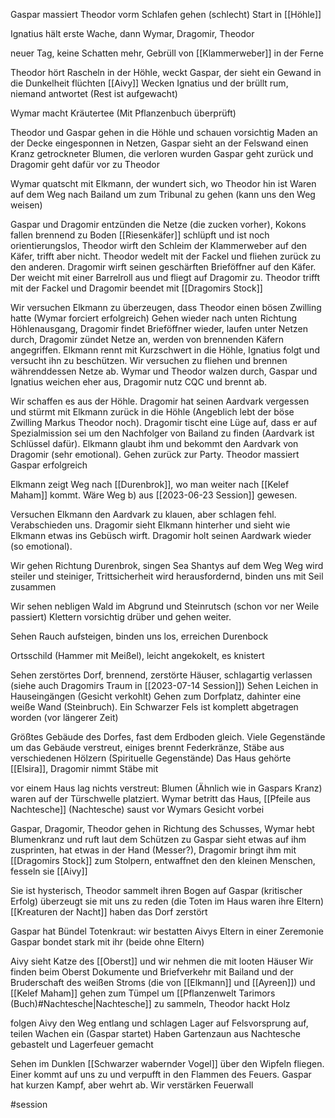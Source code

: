 Gaspar massiert Theodor vorm Schlafen gehen (schlecht)
Start in [[Höhle]]

Ignatius hält erste Wache, dann Wymar, Dragomir, Theodor

neuer Tag, keine Schatten mehr, Gebrüll von [[Klammerweber]] in der Ferne

Theodor hört Rascheln in der Höhle, weckt Gaspar, der sieht ein Gewand in die Dunkelheit flüchten [[Aivy]]
Wecken Ignatius und der brüllt rum, niemand antwortet (Rest ist aufgewacht)

Wymar macht Kräutertee (Mit Pflanzenbuch überprüft)

Theodor und Gaspar gehen in die Höhle und schauen vorsichtig
Maden an der Decke eingesponnen in Netzen, Gaspar sieht an der Felswand einen Kranz getrockneter Blumen, die verloren wurden
Gaspar geht zurück und Dragomir geht dafür vor zu Theodor

Wymar quatscht mit Elkmann, der wundert sich, wo Theodor hin ist
Waren auf dem Weg nach Bailand um zum Tribunal zu gehen (kann uns den Weg weisen)

Gaspar und Dragomir entzünden die Netze (die zucken vorher), Kokons fallen brennend zu Boden
[[Riesenkäfer]] schlüpft und ist noch orientierungslos, Theodor wirft den Schleim der Klammerweber auf den Käfer, trifft aber nicht. Theodor wedelt mit der Fackel und fliehen zurück zu den anderen. 
Dragomir wirft seinen geschärften Brieföffner auf den Käfer. Der weicht mit einer Barrelroll aus und fliegt auf Dragomir zu. Theodor trifft mit der Fackel und Dragomir beendet mit [[Dragomirs Stock]]

Wir versuchen Elkmann zu überzeugen, dass Theodor einen bösen Zwilling hatte (Wymar forciert erfolgreich)
Gehen wieder nach unten Richtung Höhlenausgang, Dragomir findet Brieföffner wieder, laufen unter Netzen durch, Dragomir zündet Netze an, werden von brennenden Käfern angegriffen. 
Elkmann rennt mit Kurzschwert in die Höhle, Ignatius folgt und versucht ihn zu beschützen. 
Wir versuchen zu fliehen und brennen währenddessen Netze ab.
Wymar und Theodor walzen durch, Gaspar und Ignatius weichen eher aus, Dragomir nutz CQC und brennt ab.

Wir schaffen es aus der Höhle. Dragomir hat seinen Aardvark vergessen und stürmt mit Elkmann zurück in die Höhle (Angeblich lebt der böse Zwilling Markus Theodor noch). 
Dragomir tischt eine Lüge auf, dass er auf Spezialmission sei um den Nachfolger von Bailand zu finden (Aardvark ist Schlüssel dafür). Elkmann glaubt ihm und bekommt den Aardvark von Dragomir (sehr emotional). Gehen zurück zur Party.
Theodor massiert Gaspar erfolgreich

Elkmann zeigt Weg nach [[Durenbrok]], wo man weiter nach [[Kelef Maham]] kommt. Wäre Weg b) aus [[2023-06-23 Session]] gewesen.

Versuchen Elkmann den Aardvark zu klauen, aber schlagen fehl. 
Verabschieden uns. Dragomir sieht Elkmann hinterher und sieht wie Elkmann etwas ins Gebüsch wirft. 
Dragomir holt seinen Aardwark wieder (so emotional).

Wir gehen Richtung Durenbrok, singen Sea Shantys auf dem Weg
Weg wird steiler und steiniger, Trittsicherheit wird herausfordernd, binden uns mit Seil zusammen

Wir sehen nebligen Wald im Abgrund und Steinrutsch (schon vor ner Weile passiert)
Klettern vorsichtig drüber und gehen weiter. 

Sehen Rauch aufsteigen, binden uns los, erreichen Durenbock

Ortsschild (Hammer mit Meißel), leicht angekokelt, es knistert 

Sehen zerstörtes Dorf, brennend, zerstörte Häuser, schlagartig verlassen (siehe auch Dragomirs Traum in [[2023-07-14 Session]])
Sehen Leichen in Hauseingängen (Gesicht verkohlt)
Gehen zum Dorfplatz, dahinter eine weiße Wand (Steinbruch). Ein Schwarzer Fels ist komplett abgetragen worden (vor längerer Zeit)

Größtes Gebäude des Dorfes, fast dem Erdboden gleich. Viele Gegenstände um das Gebäude verstreut, einiges brennt
Federkränze, Stäbe aus verschiedenen Hölzern (Spirituelle Gegenstände) 
Das Haus gehörte [[Elsira]], Dragomir nimmt Stäbe mit

vor einem Haus lag nichts verstreut: Blumen (Ähnlich wie in Gaspars Kranz) waren auf der Türschwelle platziert.  Wymar betritt das Haus, [[Pfeile aus Nachtesche]] (Nachtesche) saust vor Wymars Gesicht vorbei

Gaspar, Dragomir, Theodor gehen in Richtung des Schusses, Wymar hebt Blumenkranz und ruft laut dem Schützen zu
Gaspar sieht etwas auf ihm zusprinten, hat etwas in der Hand (Messer?), Dragomir bringt ihm mit [[Dragomirs Stock]] zum Stolpern, entwaffnet den den kleinen Menschen, fesseln sie [[Aivy]]

Sie ist hysterisch, 
Theodor sammelt ihren Bogen auf
Gaspar (kritischer Erfolg) überzeugt sie mit uns zu reden (die Toten im Haus waren ihre Eltern)
[[Kreaturen der Nacht]] haben das Dorf zerstört

Gaspar hat Bündel Totenkraut: wir bestatten Aivys Eltern in einer Zeremonie
Gaspar bondet stark mit ihr (beide ohne Eltern)

Aivy sieht Katze des [[Oberst]] und wir nehmen die mit
looten Häuser
Wir finden beim Oberst Dokumente und Briefverkehr mit Bailand und der Bruderschaft des weißen Stroms (die von [[Elkmann]] und [[Ayreen]]) und [[Kelef Maham]]
gehen zum Tümpel um [[Pflanzenwelt Tarimors (Buch)#Nachtesche|Nachtesche]] zu sammeln, Theodor hackt Holz

folgen Aivy den Weg entlang und schlagen Lager auf Felsvorsprung auf, teilen Wachen ein (Gaspar startet)
Haben Gartenzaun aus Nachtesche gebastelt und Lagerfeuer gemacht

Sehen im Dunklen [[Schwarzer wabernder Vogel]] über den Wipfeln fliegen. Einer kommt auf uns zu und verpufft in den Flammen des Feuers. 
Gaspar hat kurzen Kampf, aber wehrt ab. Wir verstärken Feuerwall


#session 